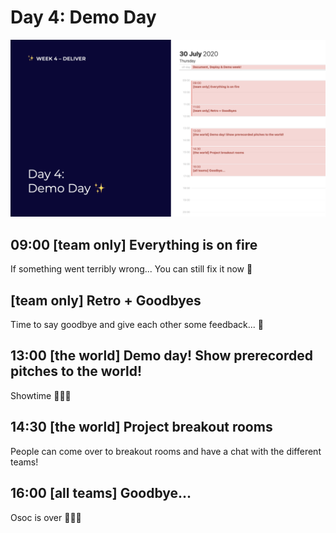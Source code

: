 # Day 4: Demo Day

![](../../.gitbook/assets/osoc-2020-cal-week-4.004.jpeg)

## 09:00 \[team only\] Everything is on fire

If something went terribly wrong... You can still fix it now 😬

## \[team only\] Retro + Goodbyes

Time to say goodbye and give each other some feedback... 🥰

## 13:00 \[the world\] Demo day! Show prerecorded pitches to the world!

Showtime 🤹🏾‍♀️

## 14:30 \[the world\] Project breakout rooms

People can come over to breakout rooms and have a chat with the different teams!

## 16:00 \[all teams\] Goodbye...

Osoc is over 👩🏽‍🎓

